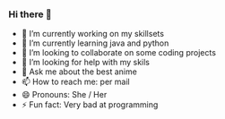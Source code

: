 ### Hi there 👋

- 🔭 I’m currently working on my skillsets
- 🌱 I’m currently learning java and python
- 👯 I’m looking to collaborate on some coding projects
- 🤔 I’m looking for help with my skils
- 💬 Ask me about the best anime
- 📫 How to reach me: per mail
- 😄 Pronouns: She / Her
- ⚡ Fun fact: Very bad at programming

